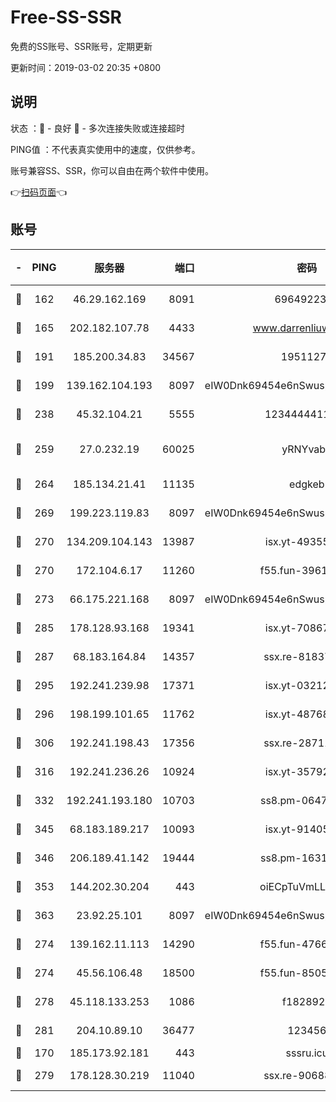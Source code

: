# Free-SS-SSR

免费的SS账号、SSR账号，定期更新

更新时间：2019-03-02 20:35 +0800

## 说明

状态     ：🙂 - 良好 🙁 - 多次连接失败或连接超时

PING值   ：不代表真实使用中的速度，仅供参考。

账号兼容SS、SSR，你可以自由在两个软件中使用。

👉[扫码页面](https://liesauer.github.io/free-ss-ssr.github.io/)👈

## 账号

|-|PING|服务器|端口|密码|加密方式|区域|
|:----:|:----:|:-----:|-----:|:----:|:----:|:----:|
|🙂|162|46.29.162.169|8091|6964922356|aes-256-cfb|RU|
|🙂|165|202.182.107.78|4433|www.darrenliuwei.com|aes-256-cfb|JP|
|🙂|191|185.200.34.83|34567|19511276|aes-256-cfb|US|
|🙂|199|139.162.104.193|8097|eIW0Dnk69454e6nSwuspv9DmS201tQ0D|aes-256-cfb|JP|
|🙂|238|45.32.104.21|5555|1234444411111|aes-256-cfb|SG|
|🙂|259|27.0.232.19|60025|yRNYvabB|xchacha20-ietf-poly1305|HK|
|🙂|264|185.134.21.41|11135|edgkeb|aes-256-cfb|GB|
|🙂|269|199.223.119.83|8097|eIW0Dnk69454e6nSwuspv9DmS201tQ0D|aes-256-cfb|US|
|🙂|270|134.209.104.143|13987|isx.yt-49355412|aes-256-cfb|SG|
|🙂|270|172.104.6.17|11260|f55.fun-39616774|aes-256-cfb|US|
|🙂|273|66.175.221.168|8097|eIW0Dnk69454e6nSwuspv9DmS201tQ0D|aes-256-cfb|US|
|🙂|285|178.128.93.168|19341|isx.yt-70867662|aes-256-cfb|SG|
|🙂|287|68.183.164.84|14357|ssx.re-81837624|aes-256-cfb|US|
|🙂|295|192.241.239.98|17371|isx.yt-03212931|aes-256-cfb|US|
|🙂|296|198.199.101.65|11762|isx.yt-48768869|aes-256-cfb|US|
|🙂|306|192.241.198.43|17356|ssx.re-28711646|aes-256-cfb|US|
|🙂|316|192.241.236.26|10924|isx.yt-35792736|aes-256-cfb|US|
|🙂|332|192.241.193.180|10703|ss8.pm-06476648|aes-256-cfb|US|
|🙂|345|68.183.189.217|10093|isx.yt-91405923|aes-256-cfb|SG|
|🙂|346|206.189.41.142|19444|ss8.pm-16317279|aes-256-cfb|SG|
|🙂|353|144.202.30.204|443|oiECpTuVmLLxk4Ts|aes-256-cfb|US|
|🙂|363|23.92.25.101|8097|eIW0Dnk69454e6nSwuspv9DmS201tQ0D|aes-256-cfb|US|
|🙂|274|139.162.11.113|14290|f55.fun-47666112|aes-256-cfb|SG|
|🙂|274|45.56.106.48|18500|f55.fun-85055733|aes-256-cfb|US|
|🙂|278|45.118.133.253|1086|f1828920|aes-256-cfb|SG|
|🙂|281|204.10.89.10|36477|123456|aes-256-cfb|US|
|🙁|170|185.173.92.181|443|sssru.icu|rc4-md5|RU|
|🙁|279|178.128.30.219|11040|ssx.re-90688619|aes-256-cfb|SG|
